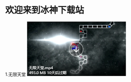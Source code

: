 # 欢迎来到冰神下载站

1.无限天堂
![这是图片](https://github.com/ADOFAIVEF/adofai/blob/main/Assets/img1.png?raw=true)
